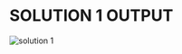 # SOLUTION 1 OUTPUT

![solution 1](https://github.com/arpita2105/PW_ASSIGNMENT-12/assets/136358528/b667577e-f310-412b-a790-8454a421219f)
